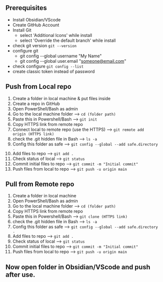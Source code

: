 ## Prerequisites
- Install Obsidian/VScode
- Create GitHub Account
- Install Git
	- select 'Additional Icons' while install
	- select 'Override the default branch' while install
- check git version `git --version`
- configure git
	- git config --global username "My Name"
	- git config --global user.email "someone@email.com"
- check configure `git config --list`
- create classic token instead of password

## Push from Local repo
1) Create a folder in local machine & put files inside
2) Create a repo in GitHub
3) Open PowerShell/Bash as admin
4) Go to the local machine folder --> `cd (folder path)`
5) Paste this in Powershell/Bash --> `git init`
6) Copy HTTPS link from remote repo
7) Connect local to remote repo (use the HTTPS) --> `git remote add origin (HTTPS link)`
8) check the .git hidden file in Bash --> `ls -a`
9) Config this folder as safe --> `git config --global --add safe.directory .`
10) Add files to repo --> `git add .`
11) Check status of local --> `git status`
12) Commit initial files to repo --> `git commit -m "Initial commit"`
13) Push files from local to repo --> `git push -u origin main`

## Pull from Remote repo
1) Create a folder in local machine
2) Open PowerShell/Bash as admin
3) Go to the local machine folder --> `cd (folder path)`
4) Copy HTTPS link from remote repo
5) Paste this in Powershell/Bash --> `git clone (HTTPS link)`
6) check the .git hidden file in Bash --> `ls -a`
7) Config this folder as safe --> `git config --global --add safe.directory .`
8) Add files to repo --> `git add .`
9) Check status of local --> `git status`
10) Commit initial files to repo --> `git commit -m "Initial commit"`
11) Push files from local to repo --> `git push -u origin main`

## Now open folder in Obsidian/VScode and push after use.

